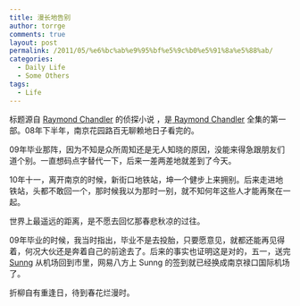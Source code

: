 ```yaml
---
title: 漫长地告别
author: torrge
comments: true
layout: post
permalink: /2011/05/%e6%bc%ab%e9%95%bf%e5%9c%b0%e5%91%8a%e5%88%ab/
categories:
  - Daily Life
  - Some Others
tags:
  - Life
---
```

标题源自 <a href="http://en.wikipedia.org/wiki/Raymond_Chandler" target="_blank">Raymond Chandler</a> 的侦探小说 <The Long Goodbye>，是<a href="http://en.wikipedia.org/wiki/Raymond_Chandler" target="_blank"> Raymond Chandler</a> 全集的第一部。08年下半年，南京花园路百无聊赖地日子看完的。

09年毕业那阵，因为不知是众所周知还是无人知晓的原因，没能来得急跟朋友们道个别。一直想码点字替代一下，后来一差两差地就差到了今天。

10年十一，离开南京的时候，新街口地铁站，坤一个健步上来拥别。后来走进地铁站，头都不敢回一个，那时候我以为那时一别，就不知何年这些人才能再聚在一起。

世界上最遥远的距离，是不愿去回忆那春悲秋凉的过往。

09年毕业的时候，我当时指出，毕业不是去投胎，只要愿意见，就都还能再见得着，何况大伙还是奔着自己的前途去了。后来的事实也证明这是对的，五一，送完<a href="http://sunng.info/" target="_blank">Sunng</a> 从机场回到市里，网易八方上 Sunng 的签到就已经换成南京禄口国际机场了。

折柳自有重逢日，待到春花烂漫时。
